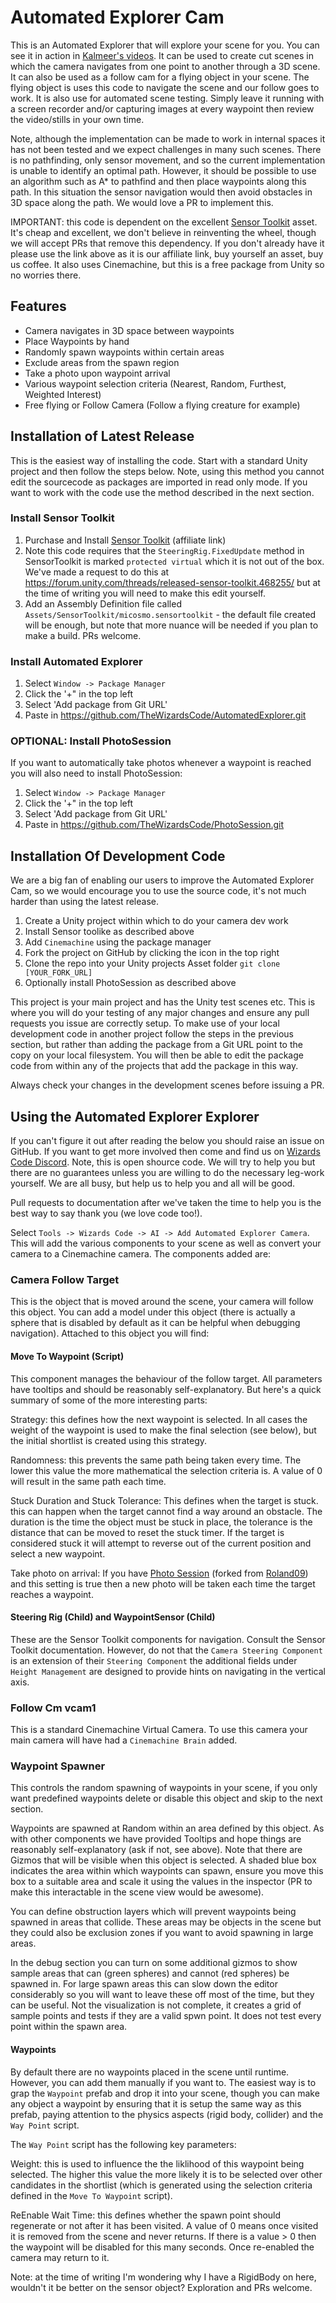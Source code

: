 # Automated Explorer Cam

This is an Automated Explorer that will explore your scene for you. You can see it in action in [Kalmeer's videos](https://www.youtube.com/channel/UCWpDCbdbHySwZ2VshDv6VZw). It can be used to create cut scenes in which the camera navigates from one point to another through a 3D scene. It can also be used as a follow cam for a flying object in your scene. The flying object is uses this code to navigate the scene and our follow goes to work. It is also use for automated scene testing. Simply leave it running with a screen recorder and/or capturing images at every waypoint then review the video/stills in your own time.

Note, although the implementation can be made to work in internal spaces it has not been tested and we expect challenges in many such scenes. There is no pathfinding, only sensor movement, and so the current implementation is unable to identify an optimal path. However, it should be possible to use an algorithm such as A* to pathfind and then place waypoints along this path. In this situation the sensor navigation would then avoid obstacles in 3D space along the path. We would love a PR to implement this.

IMPORTANT: this code is dependent on the excellent [Sensor Toolkit](https://assetstore.unity.com/packages/tools/ai/sensor-toolkit-88036?aid=1101l866w) asset. It's cheap and excellent, we don't believe in reinventing the wheel, though we will accept PRs that remove this dependency. If you don't already have it please use the link above as it is our affiliate link, buy yourself an asset, buy us coffee. It also uses Cinemachine, but this is a free package from Unity so no worries there.

## Features

  * Camera navigates in 3D space between waypoints
  * Place Waypoints by hand
  * Randomly spawn waypoints within certain areas
  * Exclude areas from the spawn region
  * Take a photo upon waypoint arrival
  * Various waypoint selection criteria (Nearest, Random, Furthest, Weighted Interest)
  * Free flying or Follow Camera (Follow a flying creature for example)

## Installation of Latest Release

This is the easiest way of installing the code. Start with a standard Unity project and then follow the steps below. 
Note, using this method you cannot edit the sourcecode as packages are imported in read only mode. If you want to work with the code use the method described in the next section.

### Install Sensor Toolkit

  1. Purchase and Install [Sensor Toolkit](https://assetstore.unity.com/packages/tools/ai/sensor-toolkit-88036?aid=1101l866w) (affiliate link)
  2. Note this code requires that the `SteeringRig.FixedUpdate` method in SensorToolkit is marked `protected virtual` which it is not out of the box. We've made a request to do this at https://forum.unity.com/threads/released-sensor-toolkit.468255/ but at the time of writing you will need to make this edit yourself.
  3. Add an Assembly Definition file called `Assets/SensorToolkit/micosmo.sensortoolkit` - the default file created will be enough, but note that more nuance will be needed if you plan to make a build. PRs welcome.

### Install Automated Explorer

  1. Select `Window -> Package Manager`
  2. Click the '+" in the top left
  3. Select 'Add package from Git URL'
  4. Paste in https://github.com/TheWizardsCode/AutomatedExplorer.git

### OPTIONAL: Install PhotoSession

If you want to automatically take photos whenever a waypoint is reached you will also need to install PhotoSession:

  1. Select `Window -> Package Manager`
  2. Click the '+" in the top left
  3. Select 'Add package from Git URL'
  4. Paste in https://github.com/TheWizardsCode/PhotoSession.git

## Installation Of Development Code

We are a big fan of enabling our users to improve the Automated Explorer Cam, so we would encourage you to use the source code, it's not much harder than using the latest release.

  1. Create a Unity project within which to do your camera dev work
  2. Install Sensor toolike as described above
  3. Add `Cinemachine` using the package manager
  4. Fork the project on GitHub by clicking the icon in the top right
  5. Clone the repo into your Unity projects Asset folder `git clone [YOUR_FORK_URL]`
  6. Optionally install PhotoSession as described above

This project is your main project and has the Unity test scenes etc. This is where you will do your testing of any major changes and ensure any pull requests you issue are correctly setup.  To make use of your local development code in another project follow the steps in the previous section, but rather than adding the package from a Git URL point to the copy on your local filesystem. You will then be able to edit the package code from within any of the projects that add the package in this way.

Always check your changes in the development scenes before issuing a PR.

## Using the Automated Explorer Explorer

If you can't figure it out after reading the below you should raise an issue on GitHub. If you want to get more involved then come and find us on [Wizards Code Discord](http://bit.ly/WizardsCodeDiscord). Note, this is open shource code. We will try to help you but there are no guarantees unless you are willing to do the necessary leg-work yourself. We are all busy, but help us to help you and all will be good. 

Pull requests to documentation after we've taken the time to help you is the best way to say thank you (we love code too!).

Select `Tools -> Wizards Code -> AI -> Add Automated Explorer Camera`. This will add the various components to your scene as well as convert your camera to a Cinemachine camera. The components added are:

### Camera Follow Target

This is the object that is moved around the scene, your camera will follow this object. You can add a model under this object (there is actually a sphere that is disabled by default as it can be helpful when debugging navigation). Attached to this object you will find:

#### Move To Waypoint (Script)

This component manages the behaviour of the follow target. All parameters have tooltips and should be reasonably self-explanatory. But here's a quick summary of some of the more interesting parts:

Strategy: this defines how the next waypoint is selected. In all cases the weight of the waypoint is used to make the final selection (see below), but the initial shortlist is created using this strategy.

Randomness: this prevents the same path being taken every time. The lower this value the more mathematical the selection criteria is. A value of 0 will result in the same path each time.

Stuck Duration and Stuck Tolerance: This defines when the target is stuck. this can happen when the target cannot find a way around an obstacle. The duration is the time the object must be stuck in place, the tolerance is the distance that can be moved to reset the stuck timer. If the target is considered stuck it will attempt to reverse out of the current position and select a new waypoint.

Take photo on arrival: If you have [Photo Session](https://github.com/TheWizardsCode/PhotoSession) (forked from [Roland09](https://github.com/Roland09)) and this setting is true then a new photo will be taken each time the target reaches a waypoint.

#### Steering Rig (Child) and WaypointSensor (Child)

These are the Sensor Toolkit components for navigation. Consult the Sensor Toolkit documentation. However, do not that the `Camera Steering Component` is an extension of their `Steering Component` the additional fields under `Height Management` are designed to provide hints on navigating in the vertical axis.

### Follow Cm vcam1

This is a standard Cinemachine Virtual Camera. To use this camera your main camera will have had a `Cinemachine Brain` added.

### Waypoint Spawner

This controls the random spawning of waypoints in your scene, if you only want predefined waypoints delete or disable this object and skip to the next section. 

Waypoints are spawned at Random within an area defined by this object. As with other components we have provided Tooltips and hope things are reasonably self-explanatory (ask if not, see above). Note that there are Gizmos that will be visible when this object is selected. A shaded blue box indicates the area within which waypoints can spawn, ensure you move this box to a suitable area and scale it using the values in the inspector (PR to make this interactable in the scene view would be awesome).

You can define obstruction layers which will prevent waypoints being spawned in areas that collide. These areas may be objects in the scene but they could also be exclusion zones if you want to avoid spawning in large areas.

In the debug section you can turn on some additional gizmos to show sample areas that can (green spheres) and cannot (red spheres) be spawned in. For large spawn areas this can slow down the editor considerably so you will want to leave these off most of the time, but they can be useful. Not the visualization is not complete, it creates a grid of sample points and tests if they are a valid spwn point. It does not test every point within the spawn area. 

#### Waypoints

By default there are no waypoints placed in the scene until runtime. However, you can add them manually if you want to. The easiest way is to grap the `Waypoint` prefab and drop it into your scene, though you can make any object a waypoint by ensuring that it is setup the same way as this prefab, paying attention to the physics aspects (rigid body, collider) and the `Way Point` script.

The `Way Point` script has the following key parameters:

Weight: this is used to influence the the liklihood of this waypoint being selected. The higher this value the more likely it is to be selected over other candidates in the shortlist (which is generated using the selection criteria defined in the `Move To Waypoint` script).

ReEnable Wait Time: this defines whether the spawn point should regenerate or not after it has been visited. A value of 0 means once visited it is removed from the scene and never returns. If there is a value > 0 then the waypoint will be disabled for this many seconds. Once re-enabled the camera may return to it.

Note: at the time of writing I'm wondering why I have a RigidBody on here, wouldn't it be better on the sensor object? Exploration and PRs welcome.


